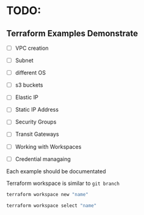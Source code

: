 
# TODO:
## Terraform Examples Demonstrate

* [ ] VPC creation
* [ ] Subnet
* [ ] different OS
* [ ] s3 buckets
* [ ] Elastic IP
* [ ] Static IP Address
* [ ] Security Groups
* [ ] Transit Gateways
* [ ] Working with Workspaces
* [ ] Credential managaing


Each example should be documentated

Terraform workspace is similar to `git branch`

```bash
terraform workspace new "name"
```

```bash
terraform workspace select "name"
```
